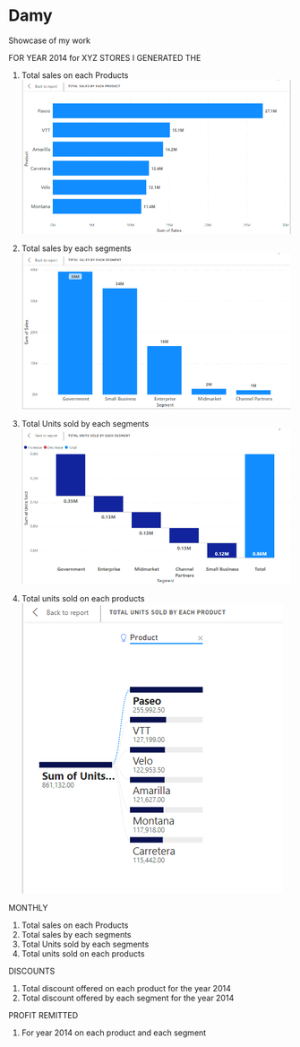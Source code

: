 # Damy
Showcase of my work 


FOR YEAR 2014 for XYZ STORES I GENERATED THE

1.	Total sales on each Products 
![](https://github.com/Olaniran-Damilare/Damy/blob/main/IMAGES/Head%202.png)

2.	Total sales by each segments
![](https://github.com/Olaniran-Damilare/Damy/blob/main/IMAGES/Head%203.png)

3.	Total Units sold by each segments
![](https://github.com/Olaniran-Damilare/Damy/blob/main/IMAGES/Head%205.png)

4.	Total units sold on each products
![](https://github.com/Olaniran-Damilare/Damy/blob/main/IMAGES/Head%204.png)



MONTHLY 
1. Total sales on each Products 
2. Total sales by each segments
3. Total Units sold by each segments 
4. Total units sold on each products

DISCOUNTS
1. Total discount offered on each product for the year 2014
2. Total discount offered by each segment for the year 2014

PROFIT REMITTED 
1. For year 2014 on each product and each segment


